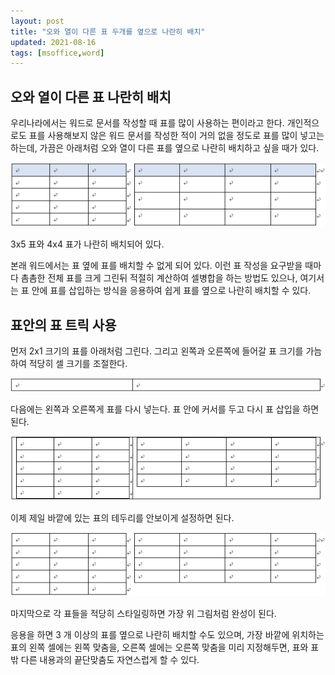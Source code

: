 ```yaml
---
layout: post
title: "오와 열이 다른 표 두개를 옆으로 나란히 배치"
updated: 2021-08-16
tags: [msoffice,word]
---
```


## 오와 열이 다른 표 나란히 배치

우리나라에서는 워드로 문서를 작성할 때 표를 많이 사용하는 편이라고 한다. 개인적으로도 표를 사용해보지 않은 워드 문서를 작성한 적이 거의 없을 정도로 표를 많이 넣고는 하는데, 가끔은 아래처럼 오와 열이 다른 표를 옆으로 나란히 배치하고 싶을 때가 있다.

![그림00](/img/msoffice/word/word-0000.png)

3x5 표와 4x4 표가 나란히 배치되어 있다.

본래 워드에서는 표 옆에 표를 배치할 수 없게 되어 있다. 이런 표 작성을 요구받을 때마다 촘촘한 전체 표를 크게 그린뒤 적절히 계산하여 셀병합을 하는 방법도 있으나, 여기서는 표 안에 표를 삽입하는 방식을 응용하여 쉽게 표를 옆으로 나란히 배치할 수 있다.

## 표안의 표 트릭 사용

먼저 2x1 크기의 표를 아래처럼 그린다. 그리고 왼쪽과 오른쪽에 들어갈 표 크기를 가늠하여 적당히 셀 크기를 조절한다.

![그림01](/img/msoffice/word/word-0001.png)

다음에는 왼쪽과 오른쪽게 표를 다시 넣는다. 표 안에 커서를 두고 다시 표 삽입을 하면 된다.

![그림02](/img/msoffice/word/word-0002.png)

이제 제일 바깥에 있는 표의 테두리를 안보이게 설정하면 된다.

![그림03](/img/msoffice/word/word-0003.png)

마지막으로 각 표들을 적당히 스타일링하면 가장 위 그림처럼 완성이 된다.

응용을 하면 3 개 이상의 표를 옆으로 나란히 배치할 수도 있으며, 가장 바깥에 위치하는 표의 왼쪽 셀에는 왼쪽 맞춤을, 오른쪽 셀에는 오른쪽 맞춤을 미리 지정해두면, 표와 표 밖 다른 내용과의 끝단맞춤도 자연스럽게 할 수 있다.